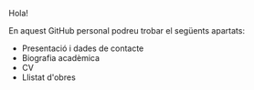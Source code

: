 Hola!

En aquest GitHub personal podreu trobar el següents apartats:
- Presentació i dades de contacte
- Biografia acadèmica
- CV
- Llistat d'obres
